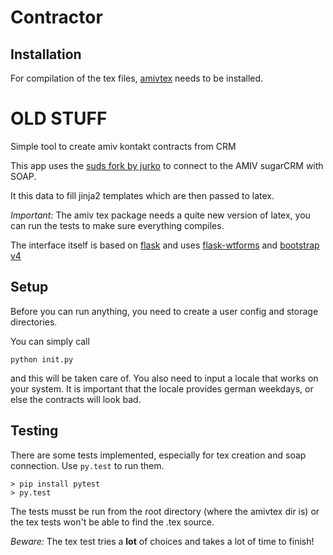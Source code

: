 # Contractor

## Installation

For compilation of the tex files, 
[amivtex](https://github.com/NotSpecial/amivtex) needs to be installed.


# OLD STUFF

Simple tool to create amiv kontakt contracts from CRM

This app uses the [suds fork by jurko](https://bitbucket.org/jurko/suds) to
connect to the AMIV sugarCRM with SOAP.

It this data to fill jinja2 templates which are then passed to latex.

*Important:* The amiv tex package needs a quite new version of latex, you can
run the tests to make sure everything compiles.

The interface itself is based on [flask](flask.pocoo.org) and uses 
[flask-wtforms](flask-wtf.readthedocs.org) and 
[bootstrap v4](v4-alpha.getbootstrap.com)

## Setup

Before you can run anything, you need to create a user config and storage
directories.

You can simply call

```
python init.py
```

and this will be taken care of. You also need to input a locale that works on 
your system. It is important that the locale provides german weekdays, or else
the contracts will look bad.

## Testing

There are some tests implemented, especially for tex creation and soap
connection. Use `py.test` to run them.

```
> pip install pytest
> py.test
```

The tests musst be run from the root directory (where the amivtex dir is) or 
the tex tests won't be able to find the .tex source.

*Beware:* The tex test tries a **lot** of choices and takes a lot of time to
finish!
